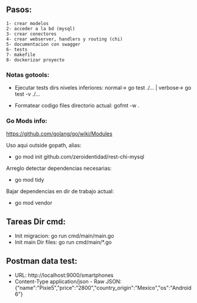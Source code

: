 ## Pasos:

    1- crear modelos
    2- acceder a la bd (mysql)
    3- crear conectores
    4- crear webserver, handlers y routing (chi)
    5- documentacion con swagger
    6- tests
    7- makefile
    8- dockerizar proyecto

### Notas gotools:

- Ejecutar tests dirs niveles inferiores:
normal-> go test ./... | verbose-> go test -v ./... 

- Formatear codigo files directorio actual:
gofmt -w .

### Go Mods info: 

https://github.com/golang/go/wiki/Modules

Uso aqui outside gopath, alias:

- go mod init github.com/zeroidentidad/rest-chi-mysql

Arreglo detectar dependencias necesarias:

- go mod tidy

Bajar dependencias en dir de trabajo actual:

- go mod vendor

## Tareas Dir cmd:

- Init migracion: go run cmd/main/main.go
- Init main Dir files: go run cmd/main/*.go

## Postman data test:
- URL: http://localhost:9000/smartphones
- Content-Type application/json - Raw JSON: {"name":"Pixie5","price":"2800","country_origin":"Mexico","os":"Android 6"}